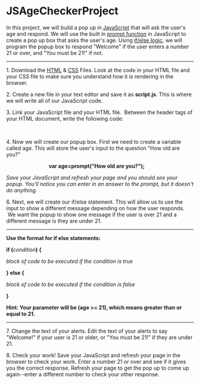 # JSAgeCheckerProject
In this project, we will build a pop up in <a href="https://www.w3schools.com/js/">JavaScript</a> that will ask the user's age and respond. We will use the built in <a href="https://www.w3schools.com/jsref/met_win_prompt.asp">prompt function</a> in JavaScript to create a pop up box that asks the user's age. Using <a href="https://www.w3schools.com/js/js_if_else.asp">if/else logic</a>, we will program the popup box to respond "Welcome" if the user enters a number 21 or over, and "You must be 21!" if not.
<hr>
<p>
1. Download the <a href="https://github.com/LibraryCodeLab/JSAgeCheckerProject/blob/master/index.html">HTML</a> & <a href="https://github.com/LibraryCodeLab/JSAgeCheckerProject/blob/master/style.css">CSS</a> Files. Look at the code in your HTML file and your CSS file to make sure you understand how it is rendering in the browser. 

2. Create a new file in your text editor and save it as <b>script.js</b>. This is where we will write all of our JavaScript code.

3. Link your JavaScript file and your HTML file.  Between the header tags of your HTML document, write the following code:

                              <b><script type="text/javascript" src="script.js"></script></b>

4. Now we will create our popup box. First we need to create a variable called age. This will store the user's input to the question "How old are you?"

                             <b>var age=prompt("How old are you?");</b>

<i>Save your JavaScript and refresh your page and you should see your popup. You'll notice you can enter in an answer to the prompt, but it doesn't do anything.</i>

6. Next, we will create our if/else statement. This will allow us to use the input to show a different message depending on how the user responds.  We want the popup to show one message if the user is over 21 and a different message is they are under 21. 
<hr>
<p><b>Use the format for if else statements:</b></p>


<b>
    <p>if (</b><i>condition</i><b>) {</b></p>
    <p><i>block of code to be executed if the condition is true</i></p>
   <b> <p>} else { </p></b>
    <p><i>block of code to be executed if the condition is false</i></p>
   <b> <p>}</p></b>
</b>
<b>Hint: Your parameter will be (age >= 21), which means greater than or equal to 21.</b>
<hr>

7. Change the text of your alerts. Edit the text of your alerts to say "Welcome!" if your user is 21 or older, or "You must be 21!" if they are under 21.

8. Check your work! Save your JavaScript and refresh your page in the browser to check your work. Enter a number 21 or over and see if it gives you the correct response. Refresh your page to get the pop up to come up again--enter a different number to check your other response. 
</p>
